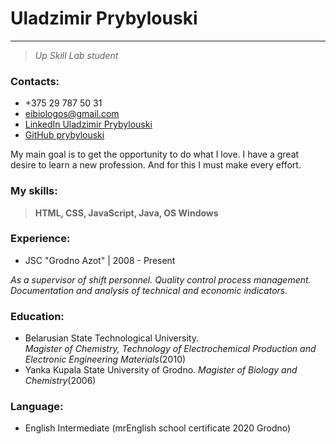 # Uladzimir Prybylouski

---

> _Up Skill Lab student_

### Contacts:

- +375 29 787 50 31
- eibiologos@gmail.com
- [LinkedIn Uladzimir Prybylouski](https://www.linkedin.com/in/uladzimir-prybylouski-a15ab21b5?lipi=urn%3Ali%3Apage%3Ad_flagship3_profile_view_base_contact_details%3BQ11L2AAdQdia2KOpPXV%2FEQ%3D%3D)
- [GitHub prybylouski](https://github.com/prybylouski)

My main goal is to get the opportunity to do what I love. I have a great desire to learn a new profession. And for this I must make every effort.

### My skills:
>
> **HTML, CSS, JavaScript, Java, OS Windows**

### Experience:

- JSC "Grodno Azot" | 2008 - Present

_As a supervisor of shift personnel. Quality control process management. Documentation and analysis of technical and economic indicators._

### Education:
- Belarusian State Technological University.  
  _Magister of Chemistry, Technology of Electrochemical Production and Electronic Engineering Materials_(2010)
- Yanka Kupala State University of Grodno.
  _Magister of Biology and Chemistry_(2006)
  
### Language:

- English Intermediate (mrEnglish school certificate 2020 Grodno)

